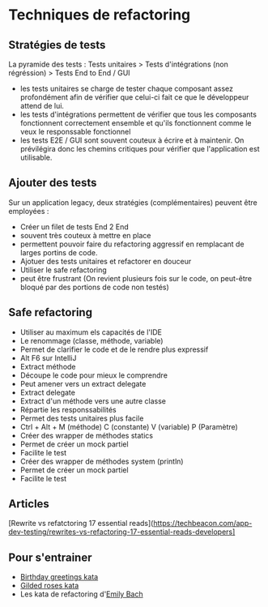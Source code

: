 # Techniques de refactoring

## Stratégies de tests
La pyramide des tests : Tests unitaires > Tests d'intégrations (non régréssion) > Tests End to End / GUI
- les tests unitaires se charge de tester chaque composant assez profondément afin de vérifier que celui-ci fait ce que le développeur attend de lui.
- les tests d'intégrations permettent de vérifier que tous les composants fonctionnent correctement ensemble et qu'ils fonctionnent comme le veux le responssable fonctionnel
- les tests E2E / GUI sont souvent couteux à écrire et à maintenir. On prévilégira donc les chemins critiques pour vérifier que l'application est utilisable.

## Ajouter des tests
Sur un application legacy, deux stratégies (complémentaires) peuvent être employées : 
 - Créer un filet de tests End 2 End
  - souvent très couteux à mettre en place
  - permettent pouvoir faire du refactoring aggressif en remplacant de larges portins de code.
 - Ajotuer des tests unitaires et refactorer en douceur
  - Utiliser le safe refactoring
  - peut être frustrant (On revient plusieurs fois sur le code, on peut-être bloqué par des portions de code non testés)

## Safe refactoring
- Utiliser au maximum els capacités de l'IDE
- Le renommage (classe, méthode, variable)
 - Permet de clarifier le code et de le rendre plus expressif
 - Alt F6 sur IntelliJ
- Extract méthode
 - Découpe le code pour mieux le comprendre
 - Peut amener vers un extract delegate
- Extract delegate
 - Extract d'un méthode vers une autre classe
 - Répartie les responssabilités
 - Permet des tests unitaires plus facile
 - Ctrl + Alt + M (méthode) C (constante) V (variable) P (Paramètre)
- Créer des wrapper de méthodes statics
 - Permet de créer un mock partiel
 - Facilite le test
- Créer des wrapper de méthodes system (println)
 - Permet de créer un mock partiel
 - Facilite le test 

## Articles 
[Rewrite vs refatctoring 17 essential reads](https://techbeacon.com/app-dev-testing/rewrites-vs-refactoring-17-essential-reads-developers]

## Pour s'entrainer
- [Birthday greetings kata](https://github.com/xpmatteo/birthday-greetings-kata) 
- [Gilded roses kata](https://github.com/emilybache/GildedRose-Refactoring-Kata)
- Les kata de refactoring d'[Emily Bach](https://github.com/emilybache)



